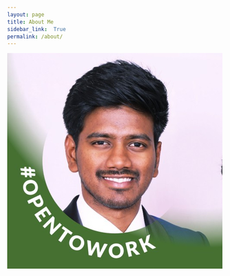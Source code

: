 ```yaml
---
layout: page
title: About Me
sidebar_link:  True
permalink: /about/
---
```

![Me](/assests/mahesh.jpg)
